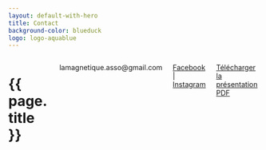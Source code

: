 ```yaml
---
layout: default-with-hero
title: Contact
background-color: blueduck
logo: logo-aquablue
---
```


  <div class="hero-body-padding-small">
    <div class="columns is-mobile is-multiline is-centered has-text-centered">
        <div class="column is-8">
          <h1 class="mb-5">{{ page.title }}</h1>
        </div>
        <p class="column is-8-desktop is-10-touch is-12-mobile is-size-5-desktop is-size-6-mobile">lamagnetique.asso@gmail.com</p>
        <p class="column is-8-desktop is-10-touch is-12-mobile is-size-5-desktop is-size-6-mobile">
          <a href="https://www.facebook.com/Lamagnetiqueasso" target="_blank" rel="noopener">Facebook</a> | 
          <a href="https://www.instagram.com/lamagnetique_/" target="_blank" rel="noopener">Instagram</a>
        </p>
        <p class="column is-8-desktop is-10-touch is-12-mobile is-size-5-desktop is-size-6-mobile mt-4"><a href="https://drive.google.com/file/d/1sWW07rQDw_A5ZPVyy97fTvKIqikswr6z/view?usp=drive_link" target="_blank" rel="noopener" class="btn-aquablue">Télécharger la présentation PDF</a></p>
    </div>
  </div>
  <div class="hero-foot"></div>
